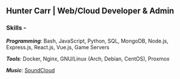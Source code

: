 ## Hunter Carr | Web/Cloud Developer & Admin

### Skills - 
***Programming***: Bash, JavaScript, Python, SQL, MongoDB, Node.js, Express.js, React.js, Vue.js, Game Servers

***Tools***: Docker, Nginx, GNU/Linux (Arch, Debian, CentOS), Proxmox

***Music***: [SoundCloud](https://soundcloud.com/hxntercarr)
